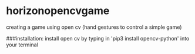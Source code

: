 # horizonopencvgame
creating a game using open cv (hand gestures to control a simple game)

###installation:
install open cv by typing in 'pip3 install opencv-python' into your terminal
